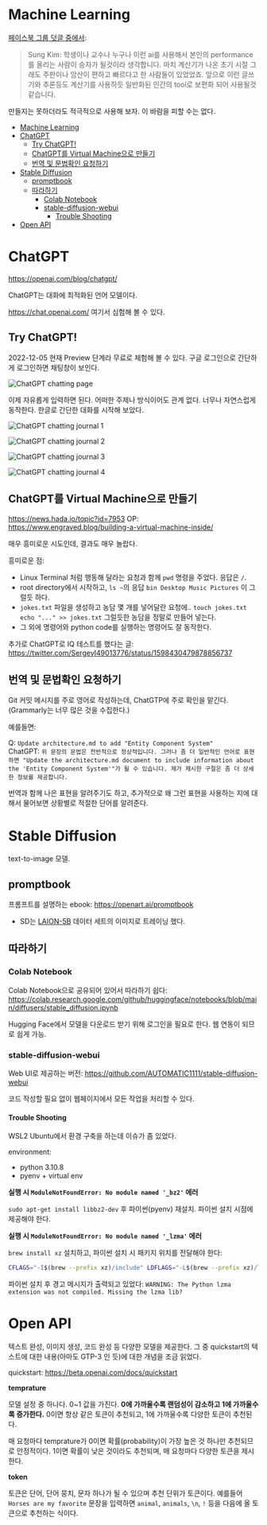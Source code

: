 # Machine Learning

[페이스북 그룹 덧글 중에서](https://www.facebook.com/groups/255834461424286/?multi_permalinks=1929705450703837):
> Sung Kim: 학생이나 교수나 누구나 이런 ai를 사용해서 본인의 performance를 올리는 사람이 승자가 될것이라 생각합니다. 마치 계산기가 나온 초기 시절 그래도 주판이나 암산이 편하고 빠르다고 한 사람들이 있었었죠. 앞으로 이런 글쓰기와 추론등도 계산기를 사용하듯 일반화된 인간의 tool로 보편화 되어 사용될것 같습니다.

만들지는 못하더라도 적극적으로 사용해 보자. 이 바람을 피할 수는 없다.

<!--toc:start-->
- [Machine Learning](#machine-learning)
- [ChatGPT](#chatgpt)
  - [Try ChatGPT!](#try-chatgpt)
  - [ChatGPT를 Virtual Machine으로 만들기](#chatgpt를-virtual-machine으로-만들기)
  - [번역 및 문법확인 요청하기](#번역-및-문법확인-요청하기)
- [Stable Diffusion](#stable-diffusion)
  - [promptbook](#promptbook)
  - [따라하기](#따라하기)
    - [Colab Notebook](#colab-notebook)
    - [stable-diffusion-webui](#stable-diffusion-webui)
      - [Trouble Shooting](#trouble-shooting)
- [Open API](#open-api)
<!--toc:end-->

# ChatGPT

https://openai.com/blog/chatgpt/

ChatGPT는 대화에 최적화된 언어 모델이다.

https://chat.openai.com/
여기서 심험해 볼 수 있다.

## Try ChatGPT!

2022-12-05 현재 Preview 단계라 무료로 체험해 볼 수 있다.
구글 로그인으로 간단하게 로그인하면 채팅창이 보인다.

![ChatGPT chatting page](../$images/chatgpt-01.png)

이제 자유롭게 입력하면 된다. 어떠한 주제나 방식이어도 관계 없다. 너무나 자연스럽게 동작한다.
한글로 간단한 대화를 시작해 보았다.

![ChatGPT chatting journal 1](../$images/chatgpt-01.png)

![ChatGPT chatting journal 2](../$images/chatgpt-02.png)

![ChatGPT chatting journal 3](../$images/chatgpt-03.png)

![ChatGPT chatting journal 4](../$images/chatgpt-04.png)

## ChatGPT를 Virtual Machine으로 만들기

https://news.hada.io/topic?id=7953
OP: https://www.engraved.blog/building-a-virtual-machine-inside/

매우 흥미로운 시도인데, 결과도 매우 놀랍다.

흥미로운 점:
* Linux Terminal 처럼 행동해 달라는 요청과 함께 `pwd` 명령을 주었다. 응답은 `/`.
* root directory에서 시작하고, `ls ~`의 응답 `bin Desktop Music Pictures` 이 그럴듯 하다.
* `jokes.txt` 파일을 생성하고 농담 몇 개를 넣어달란 요청에..
  `touch jokes.txt` `echo "..." >> jokes.txt`
  그럴듯한 농담을 정말로 만들어 넣는다.
* 그 외에 명령어와 python code를 실행하는 명령어도 잘 동작한다.

추가로 ChatGPT로 IQ 테스트를 했다는 글: https://twitter.com/SergeyI49013776/status/1598430479878856737

## 번역 및 문법확인 요청하기

Git 커밋 메시지를 주로 영어로 작성하는데, ChatGTP에 주로 확인을 맡긴다. (Grammarly는 너무 많은 것을 수집한다.)

예를들면:

Q: `Update architecture.md to add "Entity Component System"`\
ChatGPT: `위 문장의 문법은 전반적으로 정상적입니다. 그러나 좀 더 일반적인 언어로 표현하면 "Update the architecture.md document to include information about the 'Entity Component System'"가 될 수 있습니다. 제가 제시한 구절은 좀 더 상세한 정보를 제공합니다.`

번역과 함께 나은 표현을 알려주기도 하고, 추가적으로 왜 그런 표현을 사용하는 지에 대해서 물어보면 상황별로 적절한 단어를 알려준다.

# Stable Diffusion

text-to-image 모델.

## promptbook

프롬프트를 설명하는 ebook:
https://openart.ai/promptbook

* SD는 [LAION-5B](https://laion.ai/blog/laion-5b/) 데이터 세트의 이미지로 트레이닝 했다.

## 따라하기

### Colab Notebook

Colab Notebook으로 공유되어 있어서 따라하기 쉽다:
https://colab.research.google.com/github/huggingface/notebooks/blob/main/diffusers/stable_diffusion.ipynb

Hugging Face에서 모델을 다운로드 받기 위해 로그인을 필요로 한다. 웹 연동이 되므로 쉽게 가능.

### stable-diffusion-webui

Web UI로 제공하는 버전:
https://github.com/AUTOMATIC1111/stable-diffusion-webui

코드 작성할 필요 없이 웹페이지에서 모든 작업을 처리할 수 있다.

#### Trouble Shooting

WSL2 Ubuntu에서 환경 구축을 하는데 이슈가 좀 있었다.

environment:
* python 3.10.8
* pyenv + virtual env

**실행 시 `ModuleNotFoundError: No module named '_bz2'` 에러**

`sudo apt-get install libbz2-dev` 후 파이썬(pyenv) 재설치. 파이썬 설치 시점에 제공해야 한다.

**실행 시 `ModuleNotFoundError: No module named '_lzma'` 에러**

`brew install xz` 설치하고, 파이썬 설치 시 패키지 위치를 전달해야 한다:
```bash
CFLAGS="-I$(brew --prefix xz)/include" LDFLAGS="-L$(brew --prefix xz)/lib" pyenv install 3.10.8
```

파이썬 설치 후 경고 메시지가 출력되고 있었다: `WARNING: The Python lzma extension was not compiled. Missing the lzma lib?`

# Open API

텍스트 완성, 이미지 생성, 코드 완성 등 다양한 모델을 제공한다.
그 중 quickstart의 텍스트에 대한 내용(아마도 GTP-3 인 듯)에 대한 개념을 조금 읽었다.

quickstart: https://beta.openai.com/docs/quickstart

**temprature**

모델 설정 중 하나다. 0~1 값을 가진다.
**0에 가까울수록 랜덤성이 감소하고 1에 가까울수록 증가한다.**
0이면 항상 같은 토큰이 추천되고, 1에 가까울수록 다양한 토큰이 추천된다.

매 요청마다 temprature가 0이면 확률(probability)이 가장 높은 것 하나만 추천되므로 안정적이다.
1이면 확률이 낮은 것이라도 추천되며, 매 요청마다 다양한 토큰을 제시한다.

**token**

토큰은 단어, 단어 뭉치, 문자 하나가 될 수 있으며 추천 단위가 토큰이다.
예를들어 `Horses are my favorite` 문장을 입력하면 `animal`, `animals`, `\n`, `!` 등을 다음에 올 토큰으로 추천하는 식이다.
